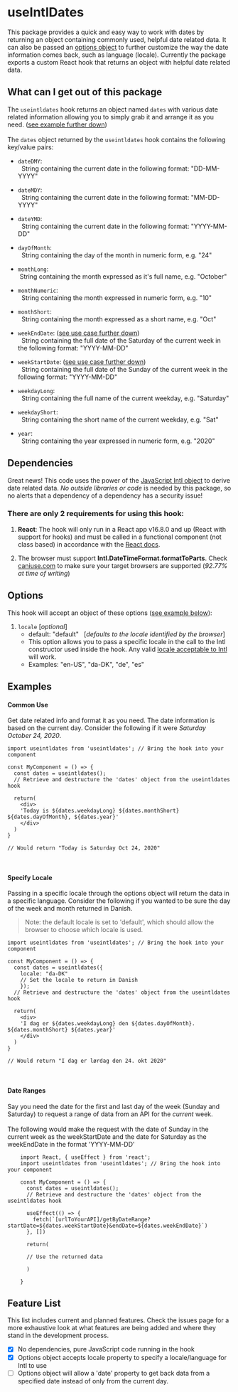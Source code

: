 # useIntlDates

This package provides a quick and easy way to work with dates by returning an object containing commonly used, helpful date related data. It can also be passed an [options object](#options) to further customize the way the date information comes back, such as language (locale). Currently the package exports a custom React hook that returns an object with helpful date related data.

## What can I get out of this package

The `useintldates` hook returns an object named `dates` with various date related information allowing you to simply grab it and arrange it as you need. ([see example further down](#examples))<br /> <br />
The `dates` object returned by the `useintldates` hook contains the following key/value pairs:

- `dateDMY`: <br /> &nbsp; String containing the current date in the following format: "DD-MM-YYYY"

- `dateMDY`: <br /> &nbsp; String containing the current date in the following format: "MM-DD-YYYY"

- `dateYMD`: <br /> &nbsp; String containing the current date in the following format: "YYYY-MM-DD"

- `dayOfMonth`: <br /> &nbsp; String containing the day of the month in numeric form, e.g. "24"

- `monthLong`: <br /> &nbsp;String containing the month expressed as it's full name, e.g. "October"

- `monthNumeric`: <br /> &nbsp; String containing the month expressed in numeric form, e.g. "10"

- `monthShort`: <br /> &nbsp; String containing the month expressed as a short name, e.g. "Oct"

- `weekEndDate`: ([see use case further down](#examples)) <br /> &nbsp; String containing the full date of the Saturday of the current week in the following format: "YYYY-MM-DD"

- `weekStartDate`: ([see use case further down](#examples)) <br /> &nbsp; String containing the full date of the Sunday of the current week in the following format: "YYYY-MM-DD"

- `weekdayLong`: <br /> &nbsp; String containing the full name of the current weekday, e.g. "Saturday"

- `weekdayShort`: <br /> &nbsp; String containing the short name of the current weekday, e.g. "Sat"

- `year`: <br /> &nbsp; String containing the year expressed in numeric form, e.g. "2020"

## Dependencies

Great news! This code uses the power of the [JavaScript Intl object](https://developer.mozilla.org/en-US/docs/Web/JavaScript/Reference/Global_Objects/Intl/DateTimeFormat) to derive date related data. _No outside libraries or code_ is needed by this package, so no alerts that a dependency of a dependency has a security issue!<br />

### There are only 2 requirements for using this hook:

1.  **React**: The hook will only run in a React app v16.8.0 and up (React with support for hooks) and must be called in a functional component (not class based) in accordance with the [React docs](https://reactjs.org/docs/hooks-intro.html).

2.  The browser must support **Intl.DateTimeFormat.formatToParts**. Check [caniuse.com](https://caniuse.com/?search=Intl%3A%20DateTimeFormat%3A%20formatToParts) to make sure your target browsers are supported (_92.77% at time of writing_)

## Options

This hook will accept an object of these options ([see example below](#examples)):

1. `locale` [_optional_]<br />
   - default: "default" &nbsp; [_defaults to the locale identified by the browser_]<br />
   - This option allows you to pass a specific locale in the call to the Intl constructor used inside the hook. Any valid [locale acceptable to Intl](https://developer.mozilla.org/en-US/docs/Web/JavaScript/Reference/Global_Objects/Intl/DateTimeFormat/DateTimeFormat) will work.<br />
   - Examples: "en-US", "da-DK", "de", "es"

## Examples

#### Common Use

Get date related info and format it as you need. The date information is based on the current day. Consider the following if it were _Saturday October 24, 2020_.<br />

```
import useintldates from 'useintldates'; // Bring the hook into your component

const MyComponent = () => {
  const dates = useintldates();
  // Retrieve and destructure the 'dates' object from the useintldates hook

  return(
    <div>
    'Today is ${dates.weekdayLong} ${dates.monthShort} ${dates.dayOfMonth}, ${dates.year}'
    </div>
  )
}

// Would return "Today is Saturday Oct 24, 2020"

```

<br />

#### Specify Locale

Passing in a specific locale through the options object will return the data in a specific language. Consider the following if you wanted to be sure the day of the week and month returned in Danish.

> Note: the default locale is set to 'default', which should allow the browser to choose which locale is used.

```
import useintldates from 'useintldates'; // Bring the hook into your component

const MyComponent = () => {
  const dates = useintldates({
    locale: "da-DK"
    // Set the locale to return in Danish
    });
  // Retrieve and destructure the 'dates' object from the useintldates hook

  return(
    <div>
    'I dag er ${dates.weekdayLong} den ${dates.dayOfMonth}. ${dates.monthShort} ${dates.year}'
    </div>
  )
}

// Would return "I dag er lørdag den 24. okt 2020"

```

<br />

#### Date Ranges

Say you need the date for the first and last day of the week (Sunday and Saturday) to request a range of data from an API for the _current_ week. <br /> <br />
The following would make the request with the date of Sunday in the current week as the weekStartDate and the date for Saturday as the weekEndDate in the format 'YYYY-MM-DD' <br />

```
    import React, { useEffect } from 'react';
    import useintldates from 'useintldates'; // Bring the hook into your component

    const MyComponent = () => {
      const dates = useintldates();
      // Retrieve and destructure the 'dates' object from the useintldates hook

      useEffect(() => {
        fetch(`[urlToYourAPI]/getByDateRange?startDate=${dates.weekStartDate}&endDate=${dates.weekEndDate}`)
      }, [])

      return(

      // Use the returned data

      )

    }
```

## Feature List

This list includes current and planned features. Check the issues page for a more exhaustive look at what features are being added and where they stand in the development process.

- [x] No dependencies, pure JavaScript code running in the hook
- [x] Options object accepts locale property to specify a locale/language for Intl to use
- [ ] Options object will allow a 'date' property to get back data from a specified date instead of only from the current day.
